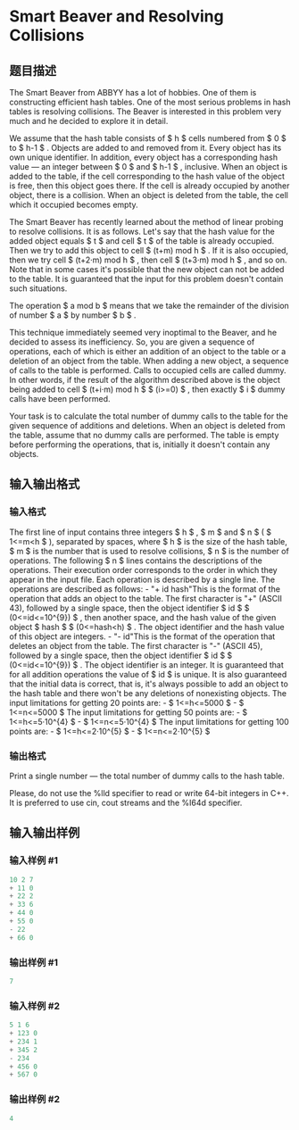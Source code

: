 # Smart Beaver and Resolving Collisions

## 题目描述

The Smart Beaver from ABBYY has a lot of hobbies. One of them is constructing efficient hash tables. One of the most serious problems in hash tables is resolving collisions. The Beaver is interested in this problem very much and he decided to explore it in detail.

We assume that the hash table consists of $ h $ cells numbered from $ 0 $ to $ h-1 $ . Objects are added to and removed from it. Every object has its own unique identifier. In addition, every object has a corresponding hash value — an integer between $ 0 $ and $ h-1 $ , inclusive. When an object is added to the table, if the cell corresponding to the hash value of the object is free, then this object goes there. If the cell is already occupied by another object, there is a collision. When an object is deleted from the table, the cell which it occupied becomes empty.

The Smart Beaver has recently learned about the method of linear probing to resolve collisions. It is as follows. Let's say that the hash value for the added object equals $ t $ and cell $ t $ of the table is already occupied. Then we try to add this object to cell $ (t+m) mod h $ . If it is also occupied, then we try cell $ (t+2·m) mod h $ , then cell $ (t+3·m) mod h $ , and so on. Note that in some cases it's possible that the new object can not be added to the table. It is guaranteed that the input for this problem doesn't contain such situations.

The operation $ a mod b $ means that we take the remainder of the division of number $ a $ by number $ b $ .

This technique immediately seemed very inoptimal to the Beaver, and he decided to assess its inefficiency. So, you are given a sequence of operations, each of which is either an addition of an object to the table or a deletion of an object from the table. When adding a new object, a sequence of calls to the table is performed. Calls to occupied cells are called dummy. In other words, if the result of the algorithm described above is the object being added to cell $ (t+i·m) mod h $ $ (i>=0) $ , then exactly $ i $ dummy calls have been performed.

Your task is to calculate the total number of dummy calls to the table for the given sequence of additions and deletions. When an object is deleted from the table, assume that no dummy calls are performed. The table is empty before performing the operations, that is, initially it doesn't contain any objects.

## 输入输出格式

### 输入格式

The first line of input contains three integers $ h $ , $ m $ and $ n $ ( $ 1<=m<h $ ), separated by spaces, where $ h $ is the size of the hash table, $ m $ is the number that is used to resolve collisions, $ n $ is the number of operations. The following $ n $ lines contains the descriptions of the operations. Their execution order corresponds to the order in which they appear in the input file. Each operation is described by a single line. The operations are described as follows: - "+ id hash"This is the format of the operation that adds an object to the table. The first character is "+" (ASCII 43), followed by a single space, then the object identifier $ id $ $ (0<=id<=10^{9}) $ , then another space, and the hash value of the given object $ hash $ $ (0<=hash<h) $ . The object identifier and the hash value of this object are integers. - "- id"This is the format of the operation that deletes an object from the table. The first character is "-" (ASCII 45), followed by a single space, then the object identifier $ id $ $ (0<=id<=10^{9}) $ . The object identifier is an integer. It is guaranteed that for all addition operations the value of $ id $ is unique. It is also guaranteed that the initial data is correct, that is, it's always possible to add an object to the hash table and there won't be any deletions of nonexisting objects. The input limitations for getting 20 points are: - $ 1<=h<=5000 $ - $ 1<=n<=5000 $ The input limitations for getting 50 points are: - $ 1<=h<=5·10^{4} $ - $ 1<=n<=5·10^{4} $ The input limitations for getting 100 points are: - $ 1<=h<=2·10^{5} $ - $ 1<=n<=2·10^{5} $

### 输出格式

Print a single number — the total number of dummy calls to the hash table.

Please, do not use the %lld specifier to read or write 64-bit integers in С++. It is preferred to use cin, cout streams and the %I64d specifier.

## 输入输出样例

### 输入样例 #1

```cpp
10 2 7
+ 11 0
+ 22 2
+ 33 6
+ 44 0
+ 55 0
- 22
+ 66 0

```
### 输出样例 #1

```cpp
7

```
### 输入样例 #2

```cpp
5 1 6
+ 123 0
+ 234 1
+ 345 2
- 234
+ 456 0
+ 567 0

```
### 输出样例 #2

```cpp
4

```
